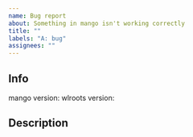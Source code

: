 ```yaml
---
name: Bug report
about: Something in mango isn't working correctly
title: ""
labels: "A: bug"
assignees: ""
---
```


## Info

<!--Paste mango version from running "mango -v"-->
<!--
Wlroots library needs to be built from this repository to avoid crashes
https://github.com/DreamMaoMao/wlroots.git
-->

mango version:
wlroots version:

## Description

<!--
Only report bugs that can be reproduced on the main line
-->

